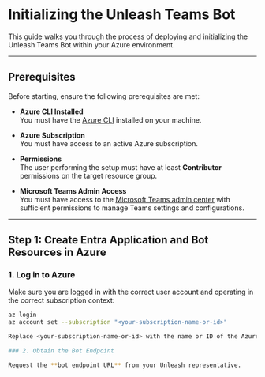 # Initializing the Unleash Teams Bot

This guide walks you through the process of deploying and initializing the Unleash Teams Bot within your Azure environment.

---

## Prerequisites

Before starting, ensure the following prerequisites are met:

- **Azure CLI Installed**  
  You must have the [Azure CLI](https://learn.microsoft.com/en-us/cli/azure/install-azure-cli) installed on your machine.

- **Azure Subscription**  
  You must have access to an active Azure subscription.

- **Permissions**  
  The user performing the setup must have at least **Contributor** permissions on the target resource group.

- **Microsoft Teams Admin Access**  
  You must have access to the [Microsoft Teams admin center](https://admin.teams.microsoft.com/) with sufficient permissions to manage Teams settings and configurations.

---

## Step 1: Create Entra Application and Bot Resources in Azure

### 1. Log in to Azure

Make sure you are logged in with the correct user account and operating in the correct subscription context:

```bash
az login
az account set --subscription "<your-subscription-name-or-id>"

Replace <your-subscription-name-or-id> with the name or ID of the Azure subscription you intend to use.

### 2. Obtain the Bot Endpoint

Request the **bot endpoint URL** from your Unleash representative.


